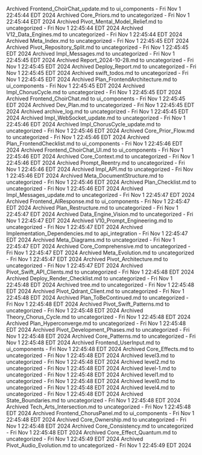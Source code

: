 Archived Frontend_ChoirChat_update.md to ui_components - Fri Nov  1 22:45:44 EDT 2024
Archived Core_Priors.md to uncategorized - Fri Nov  1 22:45:44 EDT 2024
Archived Pivot_Mental_Model_Relief.md to uncategorized - Fri Nov  1 22:45:44 EDT 2024
Archived V12_Data_Engines.md to uncategorized - Fri Nov  1 22:45:44 EDT 2024
Archived Meta_Index.md to uncategorized - Fri Nov  1 22:45:45 EDT 2024
Archived Pivot_Repository_Split.md to uncategorized - Fri Nov  1 22:45:45 EDT 2024
Archived Impl_Messages.md to uncategorized - Fri Nov  1 22:45:45 EDT 2024
Archived Report_2024-10-28.md to uncategorized - Fri Nov  1 22:45:45 EDT 2024
Archived Deploy_Report.md to uncategorized - Fri Nov  1 22:45:45 EDT 2024
Archived swift_todos.md to uncategorized - Fri Nov  1 22:45:45 EDT 2024
Archived Plan_FrontendArchitecture.md to ui_components - Fri Nov  1 22:45:45 EDT 2024
Archived Impl_ChorusCycle.md to uncategorized - Fri Nov  1 22:45:45 EDT 2024
Archived Frontend_ChoirChat.md to ui_components - Fri Nov  1 22:45:45 EDT 2024
Archived Dev_Plan.md to uncategorized - Fri Nov  1 22:45:45 EDT 2024
Archived archive_log.md to uncategorized - Fri Nov  1 22:45:45 EDT 2024
Archived Impl_WebSocket_update.md to uncategorized - Fri Nov  1 22:45:46 EDT 2024
Archived Impl_ChorusCycle_update.md to uncategorized - Fri Nov  1 22:45:46 EDT 2024
Archived Core_Prior_Flow.md to uncategorized - Fri Nov  1 22:45:46 EDT 2024
Archived Plan_FrontendChecklist.md to ui_components - Fri Nov  1 22:45:46 EDT 2024
Archived Frontend_ChoirChat_UI.md to ui_components - Fri Nov  1 22:45:46 EDT 2024
Archived Core_Context.md to uncategorized - Fri Nov  1 22:45:46 EDT 2024
Archived Prompt_Reentry.md to uncategorized - Fri Nov  1 22:45:46 EDT 2024
Archived Impl_API.md to uncategorized - Fri Nov  1 22:45:46 EDT 2024
Archived Meta_DocumentStructure.md to uncategorized - Fri Nov  1 22:45:46 EDT 2024
Archived Plan_Checklist.md to uncategorized - Fri Nov  1 22:45:46 EDT 2024
Archived Impl_Messages_update.md to uncategorized - Fri Nov  1 22:45:47 EDT 2024
Archived Frontend_AIResponse.md to ui_components - Fri Nov  1 22:45:47 EDT 2024
Archived Plan_Restructure.md to uncategorized - Fri Nov  1 22:45:47 EDT 2024
Archived Data_Engine_Vision.md to uncategorized - Fri Nov  1 22:45:47 EDT 2024
Archived V10_Prompt_Engineering.md to uncategorized - Fri Nov  1 22:45:47 EDT 2024
Archived Implementation_Dependencies.md to api_integration - Fri Nov  1 22:45:47 EDT 2024
Archived Meta_Diagrams.md to uncategorized - Fri Nov  1 22:45:47 EDT 2024
Archived Core_Comprehensive.md to uncategorized - Fri Nov  1 22:45:47 EDT 2024
Archived Meta_Evolution.md to uncategorized - Fri Nov  1 22:45:47 EDT 2024
Archived Pivot_Architecture.md to uncategorized - Fri Nov  1 22:45:47 EDT 2024
Archived Pivot_Swift_API_Clients.md to uncategorized - Fri Nov  1 22:45:48 EDT 2024
Archived Deploy_Render_Checklist.md to uncategorized - Fri Nov  1 22:45:48 EDT 2024
Archived tree.md to uncategorized - Fri Nov  1 22:45:48 EDT 2024
Archived Pivot_Qdrant_Client.md to uncategorized - Fri Nov  1 22:45:48 EDT 2024
Archived Plan_ToBeContinued.md to uncategorized - Fri Nov  1 22:45:48 EDT 2024
Archived Pivot_Swift_Patterns.md to uncategorized - Fri Nov  1 22:45:48 EDT 2024
Archived Theory_Chorus_Cycle.md to uncategorized - Fri Nov  1 22:45:48 EDT 2024
Archived Plan_Hyperconverge.md to uncategorized - Fri Nov  1 22:45:48 EDT 2024
Archived Pivot_Development_Phases.md to uncategorized - Fri Nov  1 22:45:48 EDT 2024
Archived Core_Patterns.md to uncategorized - Fri Nov  1 22:45:48 EDT 2024
Archived Frontend_UserInput.md to ui_components - Fri Nov  1 22:45:48 EDT 2024
Archived Core_Effects.md to uncategorized - Fri Nov  1 22:45:48 EDT 2024
Archived level3.md to uncategorized - Fri Nov  1 22:45:48 EDT 2024
Archived level2.md to uncategorized - Fri Nov  1 22:45:48 EDT 2024
Archived level-1.md to uncategorized - Fri Nov  1 22:45:48 EDT 2024
Archived level1.md to uncategorized - Fri Nov  1 22:45:48 EDT 2024
Archived level0.md to uncategorized - Fri Nov  1 22:45:48 EDT 2024
Archived level4.md to uncategorized - Fri Nov  1 22:45:48 EDT 2024
Archived State_Boundaries.md to uncategorized - Fri Nov  1 22:45:48 EDT 2024
Archived Tech_Arts_Intersection.md to uncategorized - Fri Nov  1 22:45:48 EDT 2024
Archived Frontend_ChorusPanel.md to ui_components - Fri Nov  1 22:45:48 EDT 2024
Archived Core_Ownership.md to uncategorized - Fri Nov  1 22:45:48 EDT 2024
Archived Core_Consistency.md to uncategorized - Fri Nov  1 22:45:48 EDT 2024
Archived Core_Effect_Quantum.md to uncategorized - Fri Nov  1 22:45:49 EDT 2024
Archived Pivot_Audio_Evolution.md to uncategorized - Fri Nov  1 22:45:49 EDT 2024
